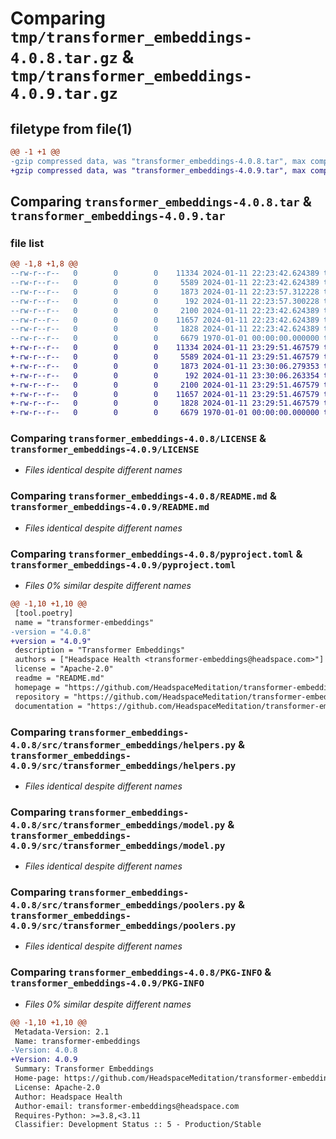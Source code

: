 # Comparing `tmp/transformer_embeddings-4.0.8.tar.gz` & `tmp/transformer_embeddings-4.0.9.tar.gz`

## filetype from file(1)

```diff
@@ -1 +1 @@
-gzip compressed data, was "transformer_embeddings-4.0.8.tar", max compression
+gzip compressed data, was "transformer_embeddings-4.0.9.tar", max compression
```

## Comparing `transformer_embeddings-4.0.8.tar` & `transformer_embeddings-4.0.9.tar`

### file list

```diff
@@ -1,8 +1,8 @@
--rw-r--r--   0        0        0    11334 2024-01-11 22:23:42.624389 transformer_embeddings-4.0.8/LICENSE
--rw-r--r--   0        0        0     5589 2024-01-11 22:23:42.624389 transformer_embeddings-4.0.8/README.md
--rw-r--r--   0        0        0     1873 2024-01-11 22:23:57.312228 transformer_embeddings-4.0.8/pyproject.toml
--rw-r--r--   0        0        0      192 2024-01-11 22:23:57.300228 transformer_embeddings-4.0.8/src/transformer_embeddings/__init__.py
--rw-r--r--   0        0        0     2100 2024-01-11 22:23:42.624389 transformer_embeddings-4.0.8/src/transformer_embeddings/helpers.py
--rw-r--r--   0        0        0    11657 2024-01-11 22:23:42.624389 transformer_embeddings-4.0.8/src/transformer_embeddings/model.py
--rw-r--r--   0        0        0     1828 2024-01-11 22:23:42.624389 transformer_embeddings-4.0.8/src/transformer_embeddings/poolers.py
--rw-r--r--   0        0        0     6679 1970-01-01 00:00:00.000000 transformer_embeddings-4.0.8/PKG-INFO
+-rw-r--r--   0        0        0    11334 2024-01-11 23:29:51.467579 transformer_embeddings-4.0.9/LICENSE
+-rw-r--r--   0        0        0     5589 2024-01-11 23:29:51.467579 transformer_embeddings-4.0.9/README.md
+-rw-r--r--   0        0        0     1873 2024-01-11 23:30:06.279353 transformer_embeddings-4.0.9/pyproject.toml
+-rw-r--r--   0        0        0      192 2024-01-11 23:30:06.263354 transformer_embeddings-4.0.9/src/transformer_embeddings/__init__.py
+-rw-r--r--   0        0        0     2100 2024-01-11 23:29:51.467579 transformer_embeddings-4.0.9/src/transformer_embeddings/helpers.py
+-rw-r--r--   0        0        0    11657 2024-01-11 23:29:51.467579 transformer_embeddings-4.0.9/src/transformer_embeddings/model.py
+-rw-r--r--   0        0        0     1828 2024-01-11 23:29:51.467579 transformer_embeddings-4.0.9/src/transformer_embeddings/poolers.py
+-rw-r--r--   0        0        0     6679 1970-01-01 00:00:00.000000 transformer_embeddings-4.0.9/PKG-INFO
```

### Comparing `transformer_embeddings-4.0.8/LICENSE` & `transformer_embeddings-4.0.9/LICENSE`

 * *Files identical despite different names*

### Comparing `transformer_embeddings-4.0.8/README.md` & `transformer_embeddings-4.0.9/README.md`

 * *Files identical despite different names*

### Comparing `transformer_embeddings-4.0.8/pyproject.toml` & `transformer_embeddings-4.0.9/pyproject.toml`

 * *Files 0% similar despite different names*

```diff
@@ -1,10 +1,10 @@
 [tool.poetry]
 name = "transformer-embeddings"
-version = "4.0.8"
+version = "4.0.9"
 description = "Transformer Embeddings"
 authors = ["Headspace Health <transformer-embeddings@headspace.com>"]
 license = "Apache-2.0"
 readme = "README.md"
 homepage = "https://github.com/HeadspaceMeditation/transformer-embeddings"
 repository = "https://github.com/HeadspaceMeditation/transformer-embeddings"
 documentation = "https://github.com/HeadspaceMeditation/transformer-embeddings"
```

### Comparing `transformer_embeddings-4.0.8/src/transformer_embeddings/helpers.py` & `transformer_embeddings-4.0.9/src/transformer_embeddings/helpers.py`

 * *Files identical despite different names*

### Comparing `transformer_embeddings-4.0.8/src/transformer_embeddings/model.py` & `transformer_embeddings-4.0.9/src/transformer_embeddings/model.py`

 * *Files identical despite different names*

### Comparing `transformer_embeddings-4.0.8/src/transformer_embeddings/poolers.py` & `transformer_embeddings-4.0.9/src/transformer_embeddings/poolers.py`

 * *Files identical despite different names*

### Comparing `transformer_embeddings-4.0.8/PKG-INFO` & `transformer_embeddings-4.0.9/PKG-INFO`

 * *Files 0% similar despite different names*

```diff
@@ -1,10 +1,10 @@
 Metadata-Version: 2.1
 Name: transformer-embeddings
-Version: 4.0.8
+Version: 4.0.9
 Summary: Transformer Embeddings
 Home-page: https://github.com/HeadspaceMeditation/transformer-embeddings
 License: Apache-2.0
 Author: Headspace Health
 Author-email: transformer-embeddings@headspace.com
 Requires-Python: >=3.8,<3.11
 Classifier: Development Status :: 5 - Production/Stable
```


